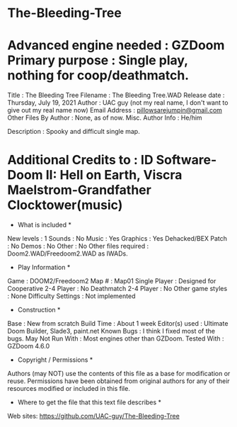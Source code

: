 # The-Bleeding-Tree
Advanced engine needed  : GZDoom
Primary purpose         : Single play, nothing for coop/deathmatch.
===========================================================================
Title                   : The Bleeding Tree
Filename                : The Bleeding Tree.WAD
Release date            : Thursday, July 19, 2021
Author                  : UAC guy (not my real name, I don't want to give out my real name now)
Email Address           : pillowsarejumpin@gmail.com
Other Files By Author   : None, as of now.
Misc. Author Info       : He/him

Description             : Spooky and difficult single map.

Additional Credits to   : ID Software-Doom II: Hell on Earth,
			  Viscra Maelstrom-Grandfather Clocktower(music)
===========================================================================
* What is included *

New levels              : 1
Sounds                  : No
Music                   : Yes
Graphics                : Yes
Dehacked/BEX Patch      : No
Demos                   : No
Other                   : No
Other files required    : Doom2.WAD/Freedoom2.WAD as IWADs.


* Play Information *

Game                    : DOOM2/Freedoom2
Map #                   : Map01
Single Player           : Designed for
Cooperative 2-4 Player  : No
Deathmatch 2-4 Player   : No
Other game styles       : None
Difficulty Settings     : Not implemented


* Construction *

Base                    : New from scratch
Build Time              : About 1 week
Editor(s) used          : Ultimate Doom Builder, Slade3, paint.net
Known Bugs              : I think I fixed most of the bugs.
May Not Run With        : Most engines other than GZDoom.
Tested With             : GZDoom 4.6.0



* Copyright / Permissions *

Authors (may NOT) use the contents of this file as a base for
modification or reuse.  Permissions have been obtained from original
authors for any of their resources modified or included in this file.




* Where to get the file that this text file describes *

Web sites: https://github.com/UAC-guy/The-Bleeding-Tree
